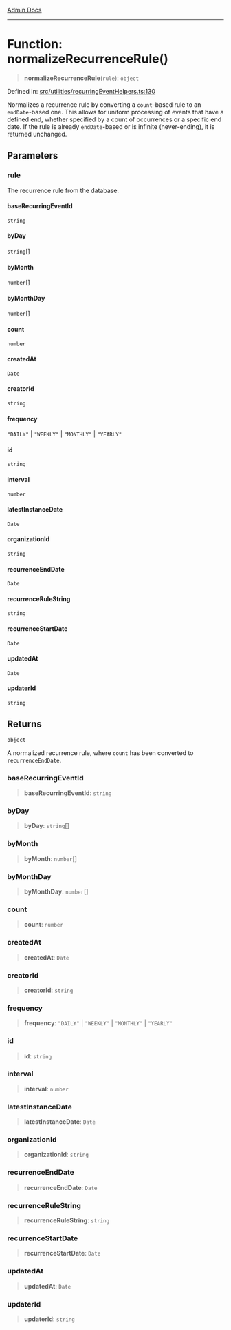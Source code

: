 [Admin Docs](/)

***

# Function: normalizeRecurrenceRule()

> **normalizeRecurrenceRule**(`rule`): `object`

Defined in: [src/utilities/recurringEventHelpers.ts:130](https://github.com/gautam-divyanshu/talawa-api/blob/1d38acecd3e456f869683fb8dca035a5e42010d5/src/utilities/recurringEventHelpers.ts#L130)

Normalizes a recurrence rule by converting a `count`-based rule to an `endDate`-based one.
This allows for uniform processing of events that have a defined end, whether specified
by a count of occurrences or a specific end date. If the rule is already `endDate`-based
or is infinite (never-ending), it is returned unchanged.

## Parameters

### rule

The recurrence rule from the database.

#### baseRecurringEventId

`string`

#### byDay

`string`[]

#### byMonth

`number`[]

#### byMonthDay

`number`[]

#### count

`number`

#### createdAt

`Date`

#### creatorId

`string`

#### frequency

`"DAILY"` \| `"WEEKLY"` \| `"MONTHLY"` \| `"YEARLY"`

#### id

`string`

#### interval

`number`

#### latestInstanceDate

`Date`

#### organizationId

`string`

#### recurrenceEndDate

`Date`

#### recurrenceRuleString

`string`

#### recurrenceStartDate

`Date`

#### updatedAt

`Date`

#### updaterId

`string`

## Returns

`object`

A normalized recurrence rule, where `count` has been converted to `recurrenceEndDate`.

### baseRecurringEventId

> **baseRecurringEventId**: `string`

### byDay

> **byDay**: `string`[]

### byMonth

> **byMonth**: `number`[]

### byMonthDay

> **byMonthDay**: `number`[]

### count

> **count**: `number`

### createdAt

> **createdAt**: `Date`

### creatorId

> **creatorId**: `string`

### frequency

> **frequency**: `"DAILY"` \| `"WEEKLY"` \| `"MONTHLY"` \| `"YEARLY"`

### id

> **id**: `string`

### interval

> **interval**: `number`

### latestInstanceDate

> **latestInstanceDate**: `Date`

### organizationId

> **organizationId**: `string`

### recurrenceEndDate

> **recurrenceEndDate**: `Date`

### recurrenceRuleString

> **recurrenceRuleString**: `string`

### recurrenceStartDate

> **recurrenceStartDate**: `Date`

### updatedAt

> **updatedAt**: `Date`

### updaterId

> **updaterId**: `string`
